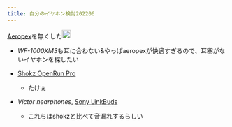 ```yaml
---
title: 自分のイヤホン検討202206
---
```


[Aeropex](Aeropex.md)を無くした<img src='https://scrapbox.io/api/pages/blu3mo-public/blu3mo/icon' alt='blu3mo.icon' height="19.5"/>

* *WF-1000XM3*も耳に合わない&やっぱaeropexが快適すぎるので、耳塞がないイヤホンを探したい

* [Shokz OpenRun Pro](Shokz%20OpenRun%20Pro.md)
  
  * たけぇ
* *Victor nearphones*, [Sony LinkBuds](Sony%20LinkBuds.md)
  
  * これらはshokzと比べて音漏れするらしい
